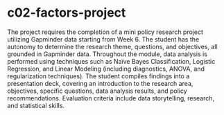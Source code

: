 # c02-factors-project

The project requires the completion of a mini policy research project utilizing Gapminder data starting from Week 6. The student has the autonomy to determine the research theme, questions, and objectives, all grounded in Gapminder data. Throughout the module, data analysis is performed using techniques such as Naïve Bayes Classification, Logistic Regression, and Linear Modeling (including diagnostics, ANOVA, and regularization techniques). The student compiles findings into a presentation deck, covering an introduction to the research area, objectives, specific questions, data analysis results, and policy recommendations. Evaluation criteria include data storytelling, research, and statistical skills.
